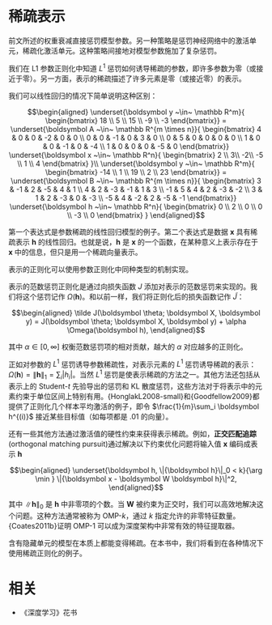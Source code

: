 

# 稀疏表示

前文所述的权重衰减直接惩罚模型参数。另一种策略是惩罚神经网络中的激活单元，稀疏化激活单元。这种策略间接地对模型参数施加了复杂惩罚。

我们在 L1 参数正则化中知道 $L^1$ 惩罚如何诱导稀疏的参数，即许多参数为零（或接近于零）。另一方面，表示的稀疏描述了许多元素是零（或接近零）的表示。

我们可以线性回归的情况下简单说明这种区别：


$$\begin{aligned}
\underset{\boldsymbol y ~\in~ \mathbb R^m}{
 \begin{bmatrix}
  18 \\  5 \\ 15 \\ -9 \\ -3
 \end{bmatrix}} =
 \underset{\boldsymbol A ~\in~ \mathbb R^{m \times n}}{
 \begin{bmatrix}
  4 & 0 & 0 & -2 & 0 & 0 \\
  0 & 0 & -1 & 0 & 3 & 0 \\
  0 & 5 & 0 & 0 & 0 & 0 \\
  1 & 0 & 0 & -1 & 0 & -4 \\
  1 & 0 & 0 & 0 & -5 & 0
 \end{bmatrix}}
  \underset{\boldsymbol x ~\in~ \mathbb R^n}{
  \begin{bmatrix}
 2 \\ 3\\ -2\\ -5 \\ 1 \\ 4
 \end{bmatrix} }\\
 \underset{\boldsymbol y ~\in~ \mathbb R^m}{
 \begin{bmatrix}
  -14 \\  1 \\ 19 \\  2 \\ 23
 \end{bmatrix}} =
 \underset{\boldsymbol B ~\in~ \mathbb R^{m \times n}}{
 \begin{bmatrix}
  3 & -1 & 2 & -5 & 4 & 1 \\
  4 & 2 & -3 & -1 & 1 & 3 \\
  -1 & 5 & 4 & 2 & -3 & -2 \\
  3 & 1 & 2 & -3 & 0 & -3 \\
  -5 & 4 & -2 & 2 & -5 & -1
 \end{bmatrix}}
  \underset{\boldsymbol h ~\in~ \mathbb R^n}{
  \begin{bmatrix}
 0 \\ 2 \\ 0 \\ 0 \\ -3 \\ 0
 \end{bmatrix} }
\end{aligned}$$



第一个表达式是参数稀疏的线性回归模型的例子。第二个表达式是数据 $\boldsymbol x$ 具有稀疏表示 $\boldsymbol h$ 的线性回归。也就是说，$\boldsymbol h$ 是 $\boldsymbol x$ 的一个函数，在某种意义上表示存在于 $\boldsymbol x$ 中的信息，但只是用一个稀疏向量表示。

表示的正则化可以使用参数正则化中同种类型的机制实现。

表示的范数惩罚正则化是通过向损失函数 $J$ 添加对表示的范数惩罚来实现的。我们将这个惩罚记作 $\Omega(\boldsymbol h)$。和以前一样，我们将正则化后的损失函数记作 $\tilde J$：


$$\begin{aligned}
 \tilde J(\boldsymbol \theta; \boldsymbol X, \boldsymbol y) =  J(\boldsymbol \theta; \boldsymbol X, \boldsymbol y)  + \alpha \Omega(\boldsymbol h),
\end{aligned}$$


其中 $\alpha \in [0, \infty]$ 权衡范数惩罚项的相对贡献，越大的 $\alpha$ 对应越多的正则化。

正如对参数的 $L^1$ 惩罚诱导参数稀疏性，对表示元素的 $L^1$ 惩罚诱导稀疏的表示：$\Omega(\boldsymbol h) = \|{\boldsymbol h}\|_1 = \sum_i |h_i|$。当然 $L^1$ 惩罚是使表示稀疏的方法之一。其他方法还包括从表示上的 Student-$t$ 先验导出的惩罚和 KL 散度惩罚，这些方法对于将表示中的元素约束于单位区间上特别有用。{HonglakL2008-small}和{Goodfellow2009}都提供了正则化几个样本平均激活的例子，即令 $\frac{1}{m}\sum_i \boldsymbol h^{(i)}$ 接近某些目标值（如每项都是 $.01$ 的向量）。

还有一些其他方法通过激活值的硬性约束来获得表示稀疏。例如，**正交匹配追踪**(orthogonal matching pursuit)通过解决以下约束优化问题将输入值 $\boldsymbol x$ 编码成表示 $\boldsymbol h$


$$\begin{aligned}
 \underset{\boldsymbol h, \|{\boldsymbol h}\|_0 < k}{\arg \min } \|{\boldsymbol x - \boldsymbol W \boldsymbol h}\|^2,
\end{aligned}$$


其中 $\|{\boldsymbol h}\|_0$ 是 $\boldsymbol h$ 中非零项的个数。当 $\boldsymbol W$ 被约束为正交时，我们可以高效地解决这个问题。这种方法通常被称为 OMP-$k$，通过 $k$ 指定允许的非零特征数量。{Coates2011b}证明 OMP-$1$ 可以成为深度架构中非常有效的特征提取器。



含有隐藏单元的模型在本质上都能变得稀疏。在本书中，我们将看到在各种情况下使用稀疏正则化的例子。

# 相关

- 《深度学习》花书
